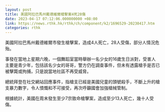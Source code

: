 ```yaml
---
layout: post
title: 美國阿拉巴馬州戴德維爾槍擊案4死28傷
date: 2023-04-17 07:12:06.000000000 +08:00
link: https://news.rthk.hk/rthk/ch/component/k2/1696529-20230417.htm
categories: rthk
---
```


美國阿拉巴馬州戴德維爾市發生槍擊案，造成4人死亡，28人受傷，部分人情況危殆。

事發在當地上星期六晚，一個舞蹈室當時舉辦一名少女的16歲生日派對，受害人主要是青少年，包括該名少女的哥哥，警方仍在調查事件，但未有透露槍手是否已被擊斃或拘捕，只是說當地社區不再受威脅。

總統拜登在社交網站回應事件，指槍支已經是美國兒童的頭號殺手，不斷上升的槍支暴力數字，令人憤慨和不可接受，再次呼籲國會加強槍械管制。

根據統計，美國在周末發生至少7宗致命槍擊案，造成至少13人死亡，幾十人受傷。
